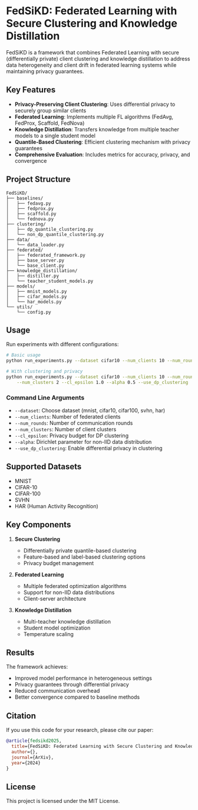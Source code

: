 # FedSiKD: Federated Learning with Secure Clustering and Knowledge Distillation

FedSiKD is a framework that combines Federated Learning with secure (differentially private) client clustering and knowledge distillation to address data heterogeneity and client drift in federated learning systems while maintaining privacy guarantees.

## Key Features

- **Privacy-Preserving Client Clustering**: Uses differential privacy to securely group similar clients
- **Federated Learning**: Implements multiple FL algorithms (FedAvg, FedProx, Scaffold, FedNova)
- **Knowledge Distillation**: Transfers knowledge from multiple teacher models to a single student model
- **Quantile-Based Clustering**: Efficient clustering mechanism with privacy guarantees
- **Comprehensive Evaluation**: Includes metrics for accuracy, privacy, and convergence

## Project Structure

```
FedSiKD/
├── baselines/
│   ├── fedavg.py
│   ├── fedprox.py
│   ├── scaffold.py
│   └── fednova.py
├── clustering/
│   ├── dp_quantile_clustering.py
│   └── non_dp_quantile_clustering.py
├── data/
│   └── data_loader.py
├── federated/
│   ├── federated_framework.py
│   ├── base_server.py
│   └── base_client.py
├── knowledge_distillation/
│   ├── distiller.py
│   └── teacher_student_models.py
├── models/
│   ├── mnist_models.py
│   ├── cifar_models.py
│   └── har_models.py
└── utils/
    └── config.py
```

## Usage

Run experiments with different configurations:

```bash
# Basic usage
python run_experiments.py --dataset cifar10 --num_clients 10 --num_rounds 50

# With clustering and privacy
python run_experiments.py --dataset cifar10 --num_clients 10 --num_rounds 50 \
    --num_clusters 2 --cl_epsilon 1.0 --alpha 0.5 --use_dp_clustering
```

### Command Line Arguments

- `--dataset`: Choose dataset (mnist, cifar10, cifar100, svhn, har)
- `--num_clients`: Number of federated clients
- `--num_rounds`: Number of communication rounds
- `--num_clusters`: Number of client clusters
- `--cl_epsilon`: Privacy budget for DP clustering
- `--alpha`: Dirichlet parameter for non-IID data distribution
- `--use_dp_clustering`: Enable differential privacy in clustering

## Supported Datasets

- MNIST
- CIFAR-10
- CIFAR-100
- SVHN
- HAR (Human Activity Recognition)

## Key Components

1. **Secure Clustering**
   - Differentially private quantile-based clustering
   - Feature-based and label-based clustering options
   - Privacy budget management

2. **Federated Learning**
   - Multiple federated optimization algorithms
   - Support for non-IID data distributions
   - Client-server architecture

3. **Knowledge Distillation**
   - Multi-teacher knowledge distillation
   - Student model optimization
   - Temperature scaling

## Results

The framework achieves:
- Improved model performance in heterogeneous settings
- Privacy guarantees through differential privacy
- Reduced communication overhead
- Better convergence compared to baseline methods

## Citation

If you use this code for your research, please cite our paper:

```bibtex
@article{fedsikd2025,
  title={FedSiKD: Federated Learning with Secure Clustering and Knowledge Distillation},
  author={},
  journal={ArXiv},
  year={2024}
}
```

## License

This project is licensed under the MIT License.

